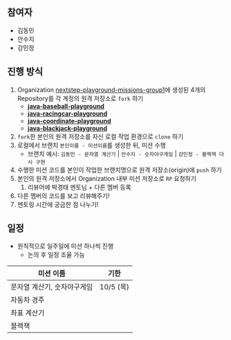 ## 참여자

- 김동민
- 안수지
- 강민정

## 진행 방식

1. Organization [nextstep-playground-missions-group1](https://github.com/nextstep-playground-missions-group1)에 생성된 4개의 Repository를 각 계정의 원격 저장소로 `fork` 하기 
    - **[java-baseball-playground](https://github.com/nextstep-playground-missions-group1/java-baseball-playground)**
    - **[java-racingcar-playground](https://github.com/nextstep-playground-missions-group1/java-racingcar-playground)**
    - **[java-coordinate-playground](https://github.com/nextstep-playground-missions-group1/java-coordinate-playground)**
    - **[java-blackjack-playground](https://github.com/nextstep-playground-missions-group1/java-blackjack-playground)**
2. `fork`한 본인의 원격 저장소를 자신 로컬 작업 환경으로 `clone` 하기
3. 로컬에서 브랜치 `본인이름 - 미션이름`를 생성한 뒤, 미션 수행 
    - 브랜치 예시: `김동민 - 문자열 계산기`  |  `안수지 - 숫자야구게임`  |  `강민정 - 블랙잭 다시 구현`
4. 수행한 미션 코드를 본인이 작업한 브랜치명으로 원격 저장소(origin)에 `push` 하기
5. 본인의 원격 저장소에서 Organization 내부 미션 저장소로 `RP` 요청하기
    1. 리뷰어에 박경태 멘토님 + 다른 멤버 등록
6. 다른 멤버의 코드를 보고 리뷰해주기!
7. 멘토링 시간에 궁금한 점 나누기!

## 일정

- 원칙적으로 일주일에 미션 하나씩 진행
    - 논의 후 일정 조율 가능

| 미션 이름 | 기한 |
| --- | --- |
| 문자열 계산기, 숫자야구게임 | 10/5 (목) |
| 자동차 경주 |  |
| 좌표 계산기 |  |
| 블랙잭 |  |

